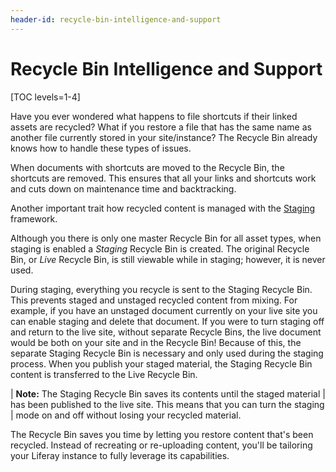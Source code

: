 ```yaml
---
header-id: recycle-bin-intelligence-and-support
---
```


# Recycle Bin Intelligence and Support

[TOC levels=1-4]

Have you ever wondered what happens to file shortcuts if their linked assets 
are recycled? What if you restore a file that has the same name as another file 
currently stored in your site/instance? The Recycle Bin already knows how to 
handle these types of issues.

When documents with shortcuts are moved to the Recycle Bin, the shortcuts are
removed. This ensures that all your links and shortcuts work and cuts down on 
maintenance time and backtracking.

Another important trait how recycled content is managed with the
[Staging](/docs/7-2/user/-/knowledge_base/u/staging) framework.

Although you there is only one master Recycle Bin for all asset types, when 
staging is enabled a *Staging* Recycle Bin is created. The original Recycle 
Bin, or *Live* Recycle Bin, is still viewable while in staging; however, it is 
never used.

During staging, everything you recycle is sent to the Staging Recycle Bin. This
prevents staged and unstaged recycled content from mixing. For example, if you 
have an unstaged document currently on your live site you can enable staging 
and delete that document. If you were to turn staging off and return to the 
live site, without separate Recycle Bins, the live document would be both on
your site and in the Recycle Bin! Because of this, the separate Staging Recycle
Bin is necessary and only used during the staging process. When you publish your
staged material, the Staging Recycle Bin content is transferred to the Live
Recycle Bin.

| **Note:** The Staging Recycle Bin saves its contents until the staged material
| has been published to the live site. This means that you can turn the staging
| mode on and off without losing your recycled material.

The Recycle Bin saves you time by letting you restore content that's been
recycled. Instead of recreating or re-uploading content, you'll be tailoring
your Liferay instance to fully leverage its capabilities.
